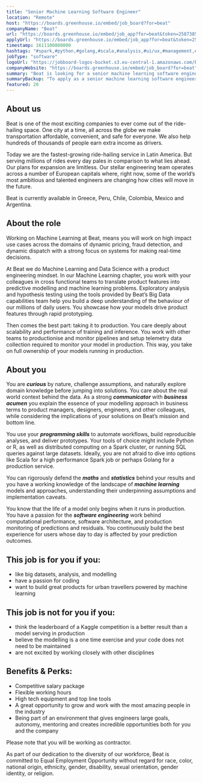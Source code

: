 ```yaml
---
title: "Senior Machine Learning Software Engineer"
location: "Remote"
host: "https://boards.greenhouse.io/embed/job_board?for=beat"
companyName: "Beat"
url: "https://boards.greenhouse.io/embed/job_app?for=beat&token=2587385"
applyUrl: "https://boards.greenhouse.io/embed/job_app?for=beat&token=2587385#app"
timestamp: 1611100800000
hashtags: "#spark,#python,#golang,#scala,#analysis,#ui/ux,#management,#operations,#monitoring,#translation"
jobType: "software"
logoUrl: "https://jobboard-logos-bucket.s3.eu-central-1.amazonaws.com/beat"
companyWebsite: "https://boards.greenhouse.io/embed/job_board?for=beat"
summary: "Beat is looking for a senior machine learning software engineer that has experience in: experience in: #spark, #python, #golang."
summaryBackup: "To apply as a senior machine learning software engineer at Beat, you preferably need to have some knowledge of: #spark, #python, #golang."
featured: 20
---
```


## About us

Beat is one of the most exciting companies to ever come out of the ride-hailing space. One city at a time, all across the globe we make transportation affordable, convenient, and safe for everyone. We also help hundreds of thousands of people earn extra income as drivers. 

Today we are the fastest-growing ride-hailing service in Latin America. But serving millions of rides every day pales in comparison to what lies ahead. Our plans for expansion are limitless. Our stellar engineering team operates across a number of European capitals where, right now, some of the world’s most ambitious and talented engineers are changing how cities will move in the future.

Beat is currently available in Greece, Peru, Chile, Colombia, Mexico and Argentina. 

## About the role

Working on Machine Learning at Beat, means you will work on high impact use cases across the domains of dynamic pricing, fraud detection, and dynamic dispatch with a strong focus on systems for making real-time decisions.

At Beat we do Machine Learning and Data Science with a product engineering mindset. In our Machine Learning chapter, you work with your colleagues in cross functional teams to translate product features into predictive modelling and machine learning problems. Exploratory analysis and hypothesis testing using the tools provided by Beat’s Big Data capabilities team help you build a deep understanding of the behaviour of our millions of daily users. You showcase how your models drive product features through rapid prototyping.

Then comes the best part: taking it to production. You care deeply about scalability and performance of training and inference. You work with other teams to productionise and monitor pipelines and setup telemetry data collection required to monitor your model in production. This way, you take on full ownership of your models running in production. 

## About you

You are **_curious_** by nature, challenge assumptions, and naturally explore domain knowledge before jumping into solutions. You care about the real world context behind the data. As a strong **_communicator_** with **_business acumen_** you explain the essence of your modelling approach in business terms to product managers, designers, engineers, and other colleagues, while considering the implications of your solutions on Beat’s mission and bottom line.

You use your **_programming skills_** to automate workflows, build reproducible analyses, and deliver prototypes. Your tools of choice might include Python or R, as well as distributed computing on a Spark cluster, or running SQL queries against large datasets. Ideally, you are not afraid to dive into options like Scala for a high performance Spark job or perhaps Golang for a production service.

You can rigorously defend the **_maths_** and **_statistics_** behind your results and you have a working knowledge of the landscape of **_machine learning_** models and approaches, understanding their underpinning assumptions and implementation caveats.

You know that the life of a model only begins when it runs in production. You have a passion for the **_software engineering_** work behind computational performance, software architecture, and production monitoring of predictions and residuals. You continuously build the best experience for users whose day to day is affected by your prediction outcomes.

## This job is for you if you:

*   like big datasets, analysis, and modelling
*   have a passion for coding
*   want to build great products for urban travellers powered by machine learning

## This job is not for you if you:

*   think the leaderboard of a Kaggle competition is a better result than a model serving in production
*   believe the modelling is a one time exercise and your code does not need to be maintained
*   are not excited by working closely with other disciplines

## Benefits & Perks:

*   Competitive salary package
*   Flexible working hours
*   High tech equipment and top line tools
*   A great opportunity to grow and work with the most amazing people in the industry
*   Being part of an environment that gives engineers large goals, autonomy, mentoring and creates incredible opportunities both for you and the company

Please note that you will be working as contractor.

As part of our dedication to the diversity of our workforce, Beat is committed to Equal Employment Opportunity without regard for race, color, national origin, ethnicity, gender, disability, sexual orientation, gender identity, or religion.
